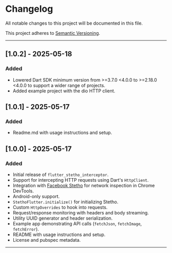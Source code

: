 # Changelog

All notable changes to this project will be documented in this file.

This project adheres to [Semantic Versioning](https://semver.org/).

---

## [1.0.2] - 2025-05-18

### Added

- Lowered Dart SDK minimum version from >=3.7.0 <4.0.0 to >=2.18.0 <4.0.0 to support a wider range
  of projects.
- Added example project with the dio HTTP client.

## [1.0.1] - 2025-05-17
### Added
- Readme.md with usage instructions and setup.

## [1.0.0] - 2025-05-17

### Added
- Initial release of `flutter_stetho_interceptor`.
- Support for intercepting HTTP requests using Dart's `HttpClient`.
- Integration with [Facebook Stetho](https://github.com/facebook/stetho) for network inspection in Chrome DevTools.
- Android-only support.
- `StethoFlutter.initialize()` for initializing Stetho.
- Custom `HttpOverrides` to hook into requests.
- Request/response monitoring with headers and body streaming.
- Utility UUID generator and header serialization.
- Example app demonstrating API calls (`fetchJson`, `fetchImage`, `fetchError`).
- README with usage instructions and setup.
- License and pubspec metadata.

---
